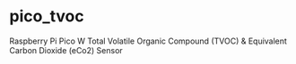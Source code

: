 # pico_tvoc
Raspberry Pi Pico W Total Volatile Organic Compound (TVOC) &amp; Equivalent Carbon Dioxide (eCo2) Sensor
